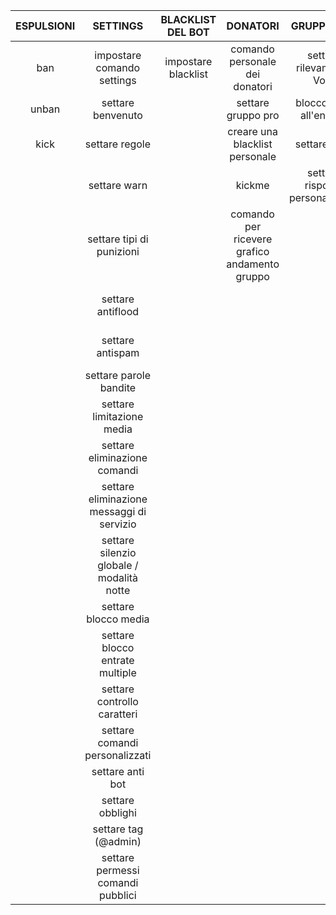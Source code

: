 | ESPULSIONI |                  SETTINGS                 |  BLACKLIST DEL BOT  |                    DONATORI                   |            GRUPPO PRO           |          MODERAZIONE         |
|:----------:|:-----------------------------------------:|:-------------------:|:---------------------------------------------:|:-------------------------------:|:----------------------------:|
|     ban    |         impostare comando settings        | impostare blacklist |         comando personale dei donatori        |     settare rilevamento VoIP    |             mute             |
|    unban   |             settare benvenuto             |                     |               settare gruppo pro              |     blocco VoIP all'entrata     |            unmute            |
|    kick    |               settare regole              |                     |         creare una blacklist personale        |          settare alias          |             warn             |
|            |                settare warn               |                     |                     kickme                    | settare risposte personalizzate |            unwarn            |
|            |         settare tipi di punizioni         |                     | comando per ricevere grafico andamento gruppo |                                 |            setwarn           |
|            |             settare antiflood             |                     |                                               |                                 |   blocco pacchetto sticker   |
|            |              settare antispam             |                     |                                               |                                 | limitazione comandi pubblici |
|            |           settare parole bandite          |                     |                                               |                                 |              del             |
|            |         settare limitazione media         |                     |                                               |                                 |                              |
|            |        settare eliminazione comandi       |                     |                                               |                                 |                              |
|            | settare eliminazione messaggi di servizio |                     |                                               |                                 |                              |
|            | settare silenzio globale / modalità notte |                     |                                               |                                 |                              |
|            |            settare blocco media           |                     |                                               |                                 |                              |
|            |      settare blocco entrate multiple      |                     |                                               |                                 |                              |
|            |        settare controllo caratteri        |                     |                                               |                                 |                              |
|            |       settare comandi personalizzati      |                     |                                               |                                 |                              |
|            |              settare anti bot             |                     |                                               |                                 |                              |
|            |              settare obblighi             |                     |                                               |                                 |                              |
|            |            settare tag (@admin)           |                     |                                               |                                 |                              |
|            |     settare permessi comandi pubblici     |                     |                                               |                                 |                              |
